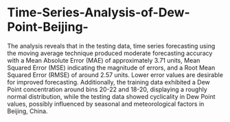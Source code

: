 # Time-Series-Analysis-of-Dew-Point-Beijing-
The analysis reveals that in the testing data, time series forecasting using the moving average technique produced moderate forecasting accuracy with a Mean Absolute Error (MAE) of approximately 3.71 units, Mean Squared Error (MSE) indicating the magnitude of errors, and a Root Mean Squared Error (RMSE) of around 2.57 units. Lower error values are desirable for improved forecasting. Additionally, the training data exhibited a Dew Point concentration around bins 20-22 and 18-20, displaying a roughly normal distribution, while the testing data showed cyclicality in Dew Point values, possibly influenced by seasonal and meteorological factors in Beijing, China.
